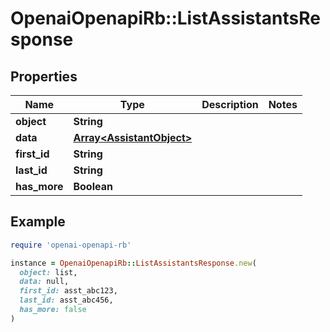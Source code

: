 # OpenaiOpenapiRb::ListAssistantsResponse

## Properties

| Name | Type | Description | Notes |
| ---- | ---- | ----------- | ----- |
| **object** | **String** |  |  |
| **data** | [**Array&lt;AssistantObject&gt;**](AssistantObject.md) |  |  |
| **first_id** | **String** |  |  |
| **last_id** | **String** |  |  |
| **has_more** | **Boolean** |  |  |

## Example

```ruby
require 'openai-openapi-rb'

instance = OpenaiOpenapiRb::ListAssistantsResponse.new(
  object: list,
  data: null,
  first_id: asst_abc123,
  last_id: asst_abc456,
  has_more: false
)
```

